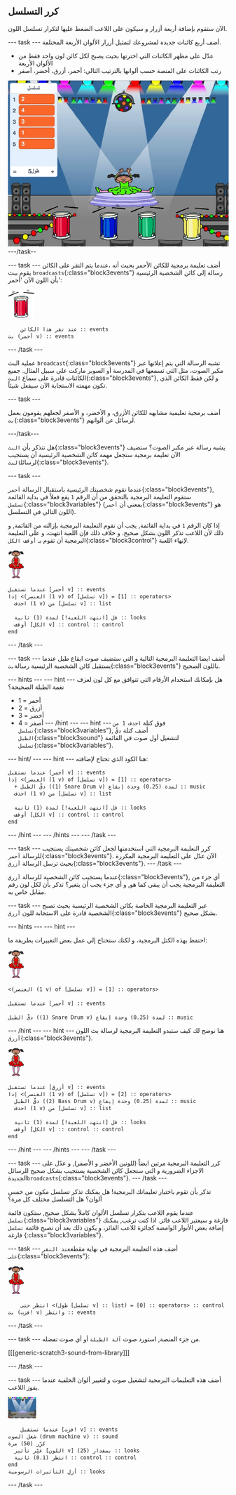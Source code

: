 ## كرر التسلسل

الآن ستقوم بإضافة أربعة أزرار و سيكون على اللاعب الضغط عليها لتكرار تسلسل اللون.

\--- task \--- أضف أربع كائنات جديدة لمشروعك لتمثيل أزرار الألوان الأربعة المختلفة.

+ عدّل على مظهر الكائنات التي اخترتها بحيث يصبح لكل كائن لون واحد فقط من الألوان الأربعة
+ رتب الكائنات على المنصة حسب ألوانها بالترتيب التالي: أحمر، أزرق، أخضر، أصفر

![لقطة الشاشة](images/colour-drums.png) \---/task--

\--- task \--- أضف تعليمة برمجية للكائن الأحمر بحيث أنه ،عندما يتم النقر على الكائن يقوم ببث `broadcasts`{:class="block3events"} رسالة إلى كائن الشخصية الرئيسية بأن اللون الآن 'أحمر':

![طبل أحمر](images/red_drum.png)

```blocks3
    عند نقر هذا الكائن :: events
بث (أحمر v) :: events
```

\--- /task \---

عملية البث `broadcast`{:class="block3events"} تشبه الرسالة التي يتم إعلانها عبر مكبر الصوت، مثل التي تسمعها في المدرسة أو السوبر ماركت على سبيل المثال. جميع الكائنات قادرة على سماع `البث`{:class="block3events"}, و لكن فقط الكائن الذي تكون مهمته الاستجابة الآن سيفعل شيئاً.

\--- task \---

أضف برمجية تعليمية مشابهه للكائن الأزرق، و الأخضر، و الأصفر لجعلهم يقومون بعمل `بث`{:class="block3events"} لرسائل عن ألوانهم.

\---/task\---

هل تتذكر بأن `البث`{:class="block3events"} يشبه رسالة عبر مكبر الصوت؟ ستضيف الآن تعليمة برمجية ستجعل مهمة كائن الشخصية الرئيسية أن يستجيب لرسائل`البث`{:class="block3events"}.

\--- task \---

عندما تقوم شخصيتك الرئيسية باستقبال الرسالة `أحمر`{:class="block3events"}, ستقوم التعليمة البرمجية بالتحقق من أن الرقم `1` يقع فعلاً في بداية القائمة `تسلسل`{:class="block3variables"} (بمعنى أن `أحمر`{:class="block3events"} هو اللون التالي في التسلسل).

إذا كان الرقم `1` في بداية القائمة, يجب أن تقوم التعليمة البرمجية بإزالته من القائمة, و ذلك لأن اللاعب تذكر اللون بشكل صحيح. و خلاف ذلك فإن اللعبة انتهت، و على التعليمة البرمجية أن تقوم بـ `أوقف الكل`{:class="block3control"} لإنهاء اللعبة.

![راقصة البالية](images/ballerina.png)

```blocks3
عندما تستقبل [أحمر v] :: events
إذا <(العنصر (1 v) of [تسلسل v]) = [1] :: operators> 
  احذف (1 v) من [تسلسل v] :: list

  قل [انتهت اللعبة!] لمدة (1) ثانية :: looks
  أوقف [الكل v] :: control :: control
end
```

\--- /task \---

\--- task \--- أضف ايضا التعليمة البرمجية التالية و التي ستضيف صوت ايقاع طبل عندما يستقبل كائن الشخصية الرئيسية رسالة`بث`{:class="block3events"} باللون الصحيح.

\--- hints \--- \--- hint \--- هل بإمكانك استخدام الأرقام التي تتوافق مع كل لون لعزف نغمة الطبلة الصحيحة؟

+ 1 = أحمر
+ 2 = أزرق
+ 3 = أخضر
+ 4 = أصفر \--- /hint \--- \--- hint \--- فوق كتلة `احذف 1 من تسلسل`{:class="block3variables"}, أضف كتلة `دقّ الطبل`{:class="block3sound"} لتشغيل أول صوت في القائمة `تسلسل`{:class="block3variables"}.

\--- hint/ \--- \--- hint \--- هنا الكود الذي تحتاج لإضافته:

```blocks3
عندما تستقبل [أحمر v] :: events
إذا <(العنصر (1 v) of [تسلسل v]) = [1] :: operators> 
  + دقَّ الطبل ((1) Snare Drum v) لمدة (0.25) وحدة إيقاع :: music
  احذف (1 v) من [تسلسل v] :: list

  قل [انتهت اللعبة!] لمدة (1) ثانية :: looks
  أوقف [الكل v] :: control :: control
end

```

\--- /hint \--- \--- /hints \--- \--- /task \---

\--- task \--- كرر التعليمة البرمجية التي استخدمتها لجعل كائن شخصيتك يستجيب للرسالة `أحمر`{:class="block3events"}. الآن عدّل على التعليمة البرمجية المكررة بحيث ترسل الرسالة `أزرق`{:class="block3events"}. \--- /task \---

عندما يستجيب كائن الشخصية للرسالة `أزرق`{:class="block3events"}, أي جزء من التعليمة البرمجية يجب أن يبقى كما هو, و أي جزء يجب أن يتغير؟ تذكر بأن لكل لون رقم مقابل خاص به.

\--- task \--- غير التعليمة البرمجية الخاصة بكائن الشخصية الرئيسية بحيث تصبح الشخصية قادرة على الاستجابة للون `أزرق`{:class="block3events"} بشكل صحيح.

\--- hints \--- \--- hint \---

احتفظ بهذه الكتل البرمجية، و لكنك ستحتاج إلى عمل بعض التغييرات بطريقة ما:

![راقصة البالية](images/ballerina.png)

```blocks3
<(العنصر (1 v) of [تسلسل v]) = [1] :: operators>

عندما تستقبل [أحمر v] :: events

دقَّ الطبل ((1) Snare Drum v) لمدة (0.25) وحدة إيقاع :: music
```

\--- /hint \--- \--- hint \--- هنا نوضح لك كيف ستبدو التعليمة البرمجية لرسالة بث اللون `أزرق`{:class="block3events"}.

![راقصة البالية](images/ballerina.png)

```blocks3
عندما تستقبل [أزرق v] :: events
إذا <(العنصر (1 v) of [تسلسل v]) = [2] :: operators> 
  دقَّ الطبل ((2) Bass Drum v) لمدة (0.25) وحدة إيقاع :: music
  احذف (1 v) من [تسلسل v] :: list

  قل [انتهت اللعبة!] لمدة (1) ثانية :: looks
  أوقف [الكل v] :: control :: control
end
```

\--- /hint \--- \--- /hints \--- \--- /task \---

\--- task \--- كرر التعليمة البرمجية مرتين ايضاً (للونين الأخضر و الأصفر), و عدّل على الاجزاء الضرورية و التي ستجعل كائن الشخصية يستجيب بشكل صحيح للرسائل الجديدة`broadcasts`{:class="block3events"}. \--- /task \---

تذكر بأن تقوم باختبار تعليماتك البرمجية! هل يمكنك تذكر تسلسل مكون من خمس ألوان؟ هل التسلسل مختلف كل مرة؟

عندما يقوم اللاعب بتكرار تسلسل الألوان كاملاً بشكل صحيح, ستكون قائمة `تسلسل`{:class="block3variables"} فارغة و سيعتبر اللاعب فائز. اذا كنت ترغب, يمكنك إضافة بعض الأنوار الوامضة كجائزة للاعب الفائز، و يكون ذلك بعد أن تصبح قائمة `تسلسل` فارغة {:class="block3variables"}.

\--- task \--- أضف هذه التعليمة البرمجية في نهاية مقطع`عند النقر على`{:class="block3events"}:

![راقصة البالية](images/ballerina.png)

```blocks3
    انتظر حتى <(طول [تسلسل v] :: list) = [0] :: operators> :: control
بث (فزت! v) وانتظر :: events
```

\--- /task \---

\--- task \--- من جزء المنصة, استورد صوت `آلة الطبلة` أو أي صوت تفضله.

[[[generic-scratch3-sound-from-library]]]

\--- /task \---

\--- task \--- أضف هذه التعليمات البرمجية لتشغيل صوت و لتغيير ألوان الخلفية عندما يفوز اللاعب.

![راقصة البالية](images/stage.png)

```blocks3
    عندما تستقبل [فزت! v] :: events
شغل الصوت (drum machine v) :: sound
كرِّر (50) مرة 
  غيِّر تأثير [اللون v] بمقدار (25) :: looks
  انتظر (0.1) ثانية :: control :: control
end
أزل التأثيرات الرسومية :: looks
```

\--- /task \---